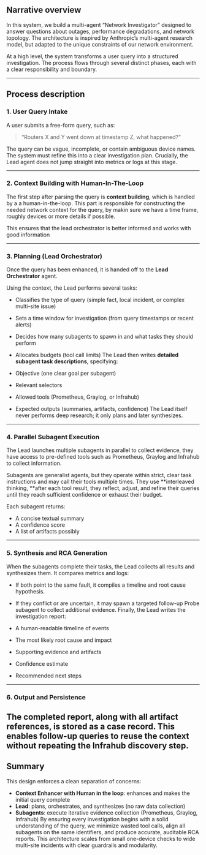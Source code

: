 ## Narrative overview
In this system, we build a multi-agent “Network Investigator” designed to answer questions about outages, performance degradations, and network topology. The architecture is inspired by Anthropic’s multi-agent research model, but adapted to the unique constraints of our network  environment.

At a high level, the system transforms a user query into a structured investigation. The process flows through several distinct phases, each with a clear responsibility and boundary.

---

## Process description
### 1. User Query Intake
A user submits a free-form query, such as:

>  “Routers X and Y went down at timestamp Z, what happened?” 

The query can be vague, incomplete, or contain ambiguous device names. The system must refine this into a clear investigation plan. Crucially, the Lead agent does not jump straight into metrics or logs at this stage.

---

### 2. Context Building with Human-In-The-Loop
The first step after parsing the query is **context building**, which is handled by a a human-in-the-loop. This part is responsible for constructing the needed network context for the query, by makin sure we have a time frame, roughly devices or more details if possible.

This ensures that the lead orchestrator is better informed and works with good information

---

### 3. Planning (Lead Orchestrator)
Once the query has been enhanced, it is handed off to the **Lead Orchestrator** agent.

Using the context, the Lead performs several tasks:

- Classifies the type of query (simple fact, local incident, or complex multi-site issue)
- Sets a time window for investigation (from query timestamps or recent alerts)
- Decides how many subagents to spawn in and what tasks they should perform
- Allocates budgets (tool call limits)
The Lead then writes **detailed subagent task descriptions**, specifying:

- Objective (one clear goal per subagent)
- Relevant selectors
- Allowed tools (Prometheus, Graylog, or Infrahub)
- Expected outputs (summaries, artifacts, confidence)
The Lead itself never performs deep research; it only plans and later synthesizes.

---

### 4. Parallel Subagent Execution
The Lead launches multiple subagents in parallel to collect evidence, they have access to pre-defined tools such as Prometheus, Graylog and Infrahub to collect information.

Subagents are generalist agents, but they operate within strict, clear task instructions and may call their tools multiple times. They use **interleaved thinking, **after each tool result, they reflect, adjust, and refine their queries until they reach sufficient confidence or exhaust their budget.

Each subagent returns:

- A concise textual summary
- A confidence score
- A list of artifacts possibly
---

### 5. Synthesis and RCA Generation
When the subagents complete their tasks, the Lead collects all results and synthesizes them. It compares metrics and logs:

- If both point to the same fault, it compiles a timeline and root cause hypothesis.
- If they conflict or are uncertain, it may spawn a targeted follow-up Probe subagent to collect additional evidence.
Finally, the Lead writes the investigation report:

- A human-readable timeline of events
- The most likely root cause and impact
- Supporting evidence and artifacts
- Confidence estimate
- Recommended next steps
---

### 6. Output and Persistence
The completed report, along with all artifact references, is stored as a **case record**. This enables follow-up queries to reuse the context without repeating the Infrahub discovery step.
---

## Summary
This design enforces a clean separation of concerns:

- **Context Enhancer with Human in the loop**: enhances and makes the initial query complete
- **Lead**: plans, orchestrates, and synthesizes (no raw data collection)
- **Subagents**: execute iterative evidence collection (Prometheus, Graylog, Infrahub)
By ensuring every investigation begins with a solid understanding of the query, we minimize wasted tool calls, align all subagents on the same identifiers, and produce accurate, auditable RCA reports. This architecture scales from small one-device checks to wide multi-site incidents with clear guardrails and modularity.

